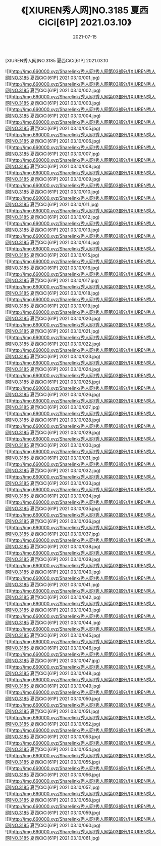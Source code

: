﻿---
layout: post
title:  《[XIUREN秀人网]NO.3185 夏西CiCi[61P] 2021.03.10》
date:   2021-07-15
img: http://img.660000.xyz/Sharelink/秀人网/秀人网第03部分/[XIUREN秀人网]NO.3185 夏西CiCi[61P] 2021.03.10/000.jpg
categories: [美女, 清纯, 唯美]
---

[XIUREN秀人网]NO.3185 夏西CiCi[61P] 2021.03.10

  ![](http://img.660000.xyz/Sharelink/秀人网/秀人网第03部分/[XIUREN秀人网]NO.3185 夏西CiCi[61P] 2021.03.10/001.jpg) <br> ![](http://img.660000.xyz/Sharelink/秀人网/秀人网第03部分/[XIUREN秀人网]NO.3185 夏西CiCi[61P] 2021.03.10/002.jpg) <br> ![](http://img.660000.xyz/Sharelink/秀人网/秀人网第03部分/[XIUREN秀人网]NO.3185 夏西CiCi[61P] 2021.03.10/003.jpg) <br> ![](http://img.660000.xyz/Sharelink/秀人网/秀人网第03部分/[XIUREN秀人网]NO.3185 夏西CiCi[61P] 2021.03.10/004.jpg) <br> ![](http://img.660000.xyz/Sharelink/秀人网/秀人网第03部分/[XIUREN秀人网]NO.3185 夏西CiCi[61P] 2021.03.10/005.jpg) <br> ![](http://img.660000.xyz/Sharelink/秀人网/秀人网第03部分/[XIUREN秀人网]NO.3185 夏西CiCi[61P] 2021.03.10/006.jpg) <br> ![](http://img.660000.xyz/Sharelink/秀人网/秀人网第03部分/[XIUREN秀人网]NO.3185 夏西CiCi[61P] 2021.03.10/007.jpg) <br> ![](http://img.660000.xyz/Sharelink/秀人网/秀人网第03部分/[XIUREN秀人网]NO.3185 夏西CiCi[61P] 2021.03.10/008.jpg) <br> ![](http://img.660000.xyz/Sharelink/秀人网/秀人网第03部分/[XIUREN秀人网]NO.3185 夏西CiCi[61P] 2021.03.10/009.jpg) <br> ![](http://img.660000.xyz/Sharelink/秀人网/秀人网第03部分/[XIUREN秀人网]NO.3185 夏西CiCi[61P] 2021.03.10/010.jpg) <br> ![](http://img.660000.xyz/Sharelink/秀人网/秀人网第03部分/[XIUREN秀人网]NO.3185 夏西CiCi[61P] 2021.03.10/011.jpg) <br> ![](http://img.660000.xyz/Sharelink/秀人网/秀人网第03部分/[XIUREN秀人网]NO.3185 夏西CiCi[61P] 2021.03.10/012.jpg) <br> ![](http://img.660000.xyz/Sharelink/秀人网/秀人网第03部分/[XIUREN秀人网]NO.3185 夏西CiCi[61P] 2021.03.10/013.jpg) <br> ![](http://img.660000.xyz/Sharelink/秀人网/秀人网第03部分/[XIUREN秀人网]NO.3185 夏西CiCi[61P] 2021.03.10/014.jpg) <br> ![](http://img.660000.xyz/Sharelink/秀人网/秀人网第03部分/[XIUREN秀人网]NO.3185 夏西CiCi[61P] 2021.03.10/015.jpg) <br> ![](http://img.660000.xyz/Sharelink/秀人网/秀人网第03部分/[XIUREN秀人网]NO.3185 夏西CiCi[61P] 2021.03.10/016.jpg) <br> ![](http://img.660000.xyz/Sharelink/秀人网/秀人网第03部分/[XIUREN秀人网]NO.3185 夏西CiCi[61P] 2021.03.10/017.jpg) <br> ![](http://img.660000.xyz/Sharelink/秀人网/秀人网第03部分/[XIUREN秀人网]NO.3185 夏西CiCi[61P] 2021.03.10/018.jpg) <br> ![](http://img.660000.xyz/Sharelink/秀人网/秀人网第03部分/[XIUREN秀人网]NO.3185 夏西CiCi[61P] 2021.03.10/019.jpg) <br> ![](http://img.660000.xyz/Sharelink/秀人网/秀人网第03部分/[XIUREN秀人网]NO.3185 夏西CiCi[61P] 2021.03.10/020.jpg) <br> ![](http://img.660000.xyz/Sharelink/秀人网/秀人网第03部分/[XIUREN秀人网]NO.3185 夏西CiCi[61P] 2021.03.10/021.jpg) <br> ![](http://img.660000.xyz/Sharelink/秀人网/秀人网第03部分/[XIUREN秀人网]NO.3185 夏西CiCi[61P] 2021.03.10/022.jpg) <br> ![](http://img.660000.xyz/Sharelink/秀人网/秀人网第03部分/[XIUREN秀人网]NO.3185 夏西CiCi[61P] 2021.03.10/023.jpg) <br> ![](http://img.660000.xyz/Sharelink/秀人网/秀人网第03部分/[XIUREN秀人网]NO.3185 夏西CiCi[61P] 2021.03.10/024.jpg) <br> ![](http://img.660000.xyz/Sharelink/秀人网/秀人网第03部分/[XIUREN秀人网]NO.3185 夏西CiCi[61P] 2021.03.10/025.jpg) <br> ![](http://img.660000.xyz/Sharelink/秀人网/秀人网第03部分/[XIUREN秀人网]NO.3185 夏西CiCi[61P] 2021.03.10/026.jpg) <br> ![](http://img.660000.xyz/Sharelink/秀人网/秀人网第03部分/[XIUREN秀人网]NO.3185 夏西CiCi[61P] 2021.03.10/027.jpg) <br> ![](http://img.660000.xyz/Sharelink/秀人网/秀人网第03部分/[XIUREN秀人网]NO.3185 夏西CiCi[61P] 2021.03.10/028.jpg) <br> ![](http://img.660000.xyz/Sharelink/秀人网/秀人网第03部分/[XIUREN秀人网]NO.3185 夏西CiCi[61P] 2021.03.10/029.jpg) <br> ![](http://img.660000.xyz/Sharelink/秀人网/秀人网第03部分/[XIUREN秀人网]NO.3185 夏西CiCi[61P] 2021.03.10/030.jpg) <br> ![](http://img.660000.xyz/Sharelink/秀人网/秀人网第03部分/[XIUREN秀人网]NO.3185 夏西CiCi[61P] 2021.03.10/031.jpg) <br> ![](http://img.660000.xyz/Sharelink/秀人网/秀人网第03部分/[XIUREN秀人网]NO.3185 夏西CiCi[61P] 2021.03.10/032.jpg) <br> ![](http://img.660000.xyz/Sharelink/秀人网/秀人网第03部分/[XIUREN秀人网]NO.3185 夏西CiCi[61P] 2021.03.10/033.jpg) <br> ![](http://img.660000.xyz/Sharelink/秀人网/秀人网第03部分/[XIUREN秀人网]NO.3185 夏西CiCi[61P] 2021.03.10/034.jpg) <br> ![](http://img.660000.xyz/Sharelink/秀人网/秀人网第03部分/[XIUREN秀人网]NO.3185 夏西CiCi[61P] 2021.03.10/035.jpg) <br> ![](http://img.660000.xyz/Sharelink/秀人网/秀人网第03部分/[XIUREN秀人网]NO.3185 夏西CiCi[61P] 2021.03.10/036.jpg) <br> ![](http://img.660000.xyz/Sharelink/秀人网/秀人网第03部分/[XIUREN秀人网]NO.3185 夏西CiCi[61P] 2021.03.10/037.jpg) <br> ![](http://img.660000.xyz/Sharelink/秀人网/秀人网第03部分/[XIUREN秀人网]NO.3185 夏西CiCi[61P] 2021.03.10/038.jpg) <br> ![](http://img.660000.xyz/Sharelink/秀人网/秀人网第03部分/[XIUREN秀人网]NO.3185 夏西CiCi[61P] 2021.03.10/039.jpg) <br> ![](http://img.660000.xyz/Sharelink/秀人网/秀人网第03部分/[XIUREN秀人网]NO.3185 夏西CiCi[61P] 2021.03.10/040.jpg) <br> ![](http://img.660000.xyz/Sharelink/秀人网/秀人网第03部分/[XIUREN秀人网]NO.3185 夏西CiCi[61P] 2021.03.10/041.jpg) <br> ![](http://img.660000.xyz/Sharelink/秀人网/秀人网第03部分/[XIUREN秀人网]NO.3185 夏西CiCi[61P] 2021.03.10/042.jpg) <br> ![](http://img.660000.xyz/Sharelink/秀人网/秀人网第03部分/[XIUREN秀人网]NO.3185 夏西CiCi[61P] 2021.03.10/043.jpg) <br> ![](http://img.660000.xyz/Sharelink/秀人网/秀人网第03部分/[XIUREN秀人网]NO.3185 夏西CiCi[61P] 2021.03.10/044.jpg) <br> ![](http://img.660000.xyz/Sharelink/秀人网/秀人网第03部分/[XIUREN秀人网]NO.3185 夏西CiCi[61P] 2021.03.10/045.jpg) <br> ![](http://img.660000.xyz/Sharelink/秀人网/秀人网第03部分/[XIUREN秀人网]NO.3185 夏西CiCi[61P] 2021.03.10/046.jpg) <br> ![](http://img.660000.xyz/Sharelink/秀人网/秀人网第03部分/[XIUREN秀人网]NO.3185 夏西CiCi[61P] 2021.03.10/047.jpg) <br> ![](http://img.660000.xyz/Sharelink/秀人网/秀人网第03部分/[XIUREN秀人网]NO.3185 夏西CiCi[61P] 2021.03.10/048.jpg) <br> ![](http://img.660000.xyz/Sharelink/秀人网/秀人网第03部分/[XIUREN秀人网]NO.3185 夏西CiCi[61P] 2021.03.10/049.jpg) <br> ![](http://img.660000.xyz/Sharelink/秀人网/秀人网第03部分/[XIUREN秀人网]NO.3185 夏西CiCi[61P] 2021.03.10/050.jpg) <br> ![](http://img.660000.xyz/Sharelink/秀人网/秀人网第03部分/[XIUREN秀人网]NO.3185 夏西CiCi[61P] 2021.03.10/051.jpg) <br> ![](http://img.660000.xyz/Sharelink/秀人网/秀人网第03部分/[XIUREN秀人网]NO.3185 夏西CiCi[61P] 2021.03.10/052.jpg) <br> ![](http://img.660000.xyz/Sharelink/秀人网/秀人网第03部分/[XIUREN秀人网]NO.3185 夏西CiCi[61P] 2021.03.10/053.jpg) <br> ![](http://img.660000.xyz/Sharelink/秀人网/秀人网第03部分/[XIUREN秀人网]NO.3185 夏西CiCi[61P] 2021.03.10/054.jpg) <br> ![](http://img.660000.xyz/Sharelink/秀人网/秀人网第03部分/[XIUREN秀人网]NO.3185 夏西CiCi[61P] 2021.03.10/055.jpg) <br> ![](http://img.660000.xyz/Sharelink/秀人网/秀人网第03部分/[XIUREN秀人网]NO.3185 夏西CiCi[61P] 2021.03.10/056.jpg) <br> ![](http://img.660000.xyz/Sharelink/秀人网/秀人网第03部分/[XIUREN秀人网]NO.3185 夏西CiCi[61P] 2021.03.10/057.jpg) <br> ![](http://img.660000.xyz/Sharelink/秀人网/秀人网第03部分/[XIUREN秀人网]NO.3185 夏西CiCi[61P] 2021.03.10/058.jpg) <br> ![](http://img.660000.xyz/Sharelink/秀人网/秀人网第03部分/[XIUREN秀人网]NO.3185 夏西CiCi[61P] 2021.03.10/059.jpg) <br> ![](http://img.660000.xyz/Sharelink/秀人网/秀人网第03部分/[XIUREN秀人网]NO.3185 夏西CiCi[61P] 2021.03.10/060.jpg) <br> ![](http://img.660000.xyz/Sharelink/秀人网/秀人网第03部分/[XIUREN秀人网]NO.3185 夏西CiCi[61P] 2021.03.10/061.jpg) <br>